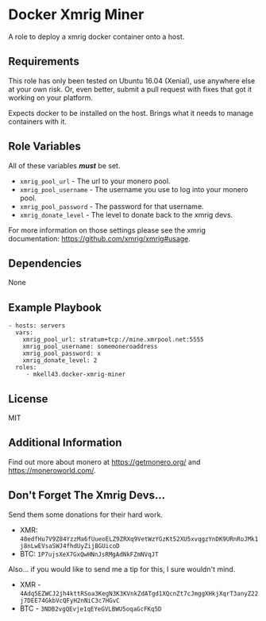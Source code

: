 Docker Xmrig Miner
==================

A role to deploy a xmrig docker container onto a host.

Requirements
------------

This role has only been tested on Ubuntu 16.04 (Xenial), use anywhere else at your own risk.  Or, even better, submit a pull request with fixes that got it working on your platform.

Expects docker to be installed on the host.  Brings what it needs to manage containers with it.

Role Variables
--------------

All of these variables ***must*** be set.

* `xmrig_pool_url` - The url to your monero pool.
* `xmrig_pool_username` - The username you use to log into your monero pool.
* `xmrig_pool_password` - The password for that username.
* `xmrig_donate_level` - The level to donate back to the xmrig devs.

For more information on those settings please see the xmrig documentation: https://github.com/xmrig/xmrig#usage.

Dependencies
------------

None

Example Playbook
----------------

    - hosts: servers
      vars:
        xmrig_pool_url: stratum+tcp://mine.xmrpool.net:5555
        xmrig_pool_username: somemoneroaddress
        xmrig_pool_password: x
        xmrig_donate_level: 2
      roles:
         - mkell43.docker-xmrig-miner

License
-------

MIT

Additional Information
----------------------

Find out more about monero at https://getmonero.org/ and https://moneroworld.com/.

Don't Forget The Xmrig Devs...
------------------------------

Send them some donations for their hard work.

* XMR: `48edfHu7V9Z84YzzMa6fUueoELZ9ZRXq9VetWzYGzKt52XU5xvqgzYnDK9URnRoJMk1j8nLwEVsaSWJ4fhdUyZijBGUicoD`
* BTC: `1P7ujsXeX7GxQwHNnJsRMgAdNkFZmNVqJT`

Also... if you would like to send me a tip for this, I sure wouldn't mind.

* XMR - `4Adq5EZWCJ2jh4kttRSoa3KegN3K3KVnkZdATgd1XQcnZt7cJmggXHkjXqrT3anyZ22j7DEE74GkbVcQFyH2nNiC3c7HGvC`
* BTC - `3NDB2vgQEvje1qEYeGVLBWU5oqaGcFKq5D`
